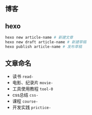 ## 博客

## hexo
```bash
hexo new article-name # 新建文章
hexo new draft article-name # 新建草稿
hexo publish article-name # 发布草稿
```

## 文章命名
* 读书 `read-`
* 电影、纪录片 `movie-`
* 工具使用教程 `tool-0`
* css总结 `css-`
* 课程 `course-`
* 开发实践 `prictice-`